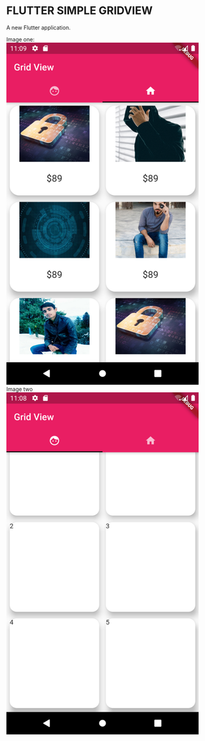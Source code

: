 # FLUTTER SIMPLE GRIDVIEW

A new Flutter application.

Image one:
![](screenshotOne.png)
Image two
![](screentwo.png)

